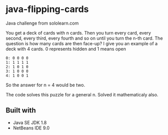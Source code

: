 # java-flipping-cards
Java challenge from sololearn.com

You get a deck of cards with n cards. Then you turn every card, every second,
every third, every fourth and so on until you turn the n-th card. 
The question is how many cards are then face-up? I give you an example of 
a deck with 4 cards. 0 represents hidden and 1 means open

    0: 0 0 0 0 
    1: 1 1 1 1 
    2: 1 0 1 0 
    3: 1 0 0 0 
    4: 1 0 0 1 
  
So the answer for n = 4 would be two.

The code solves this puzzle for a general n.
Solved it mathematicaly also.

## Built with

 - Java SE JDK 1.8
 - NetBeans IDE 9.0
